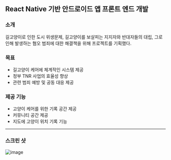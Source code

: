 ## React Native 기반 안드로이드 앱 프론트 엔드 개발 

### 소개

길고양이로 인한 도시 위생문제, 길고양이를 보살피는 지지자와 반대자들의 대립, 그로 인해 발생하는 혐오 범죄에 대한 해결책을 위해 프로젝트를 기획했다.

### 목표

* 길고양이 케어에 체계적인 시스템 제공
* 정부 TNR 사업의 효율성 향상 
* 관련 범죄 예방 및 공동 대응 제공

### 제공 기능
* 고양이 케어를 위한 기록 공간 제공
* 커뮤니티 공간 제공 
* 지도에 고양이 위치 기록 기능 

-----------------------
### 스크린 샷 
![image](https://user-images.githubusercontent.com/57908055/102691196-0729e300-424e-11eb-84b1-41c325149583.png)



